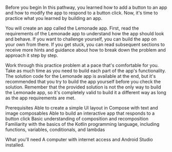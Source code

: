 Before you begin
In this pathway, you learned how to add a button to an app and how to modify the app to respond to a button click. Now, it's time to practice what you learned by building an app.

You will create an app called the Lemonade app. First, read the requirements of the Lemonade app to understand how the app should look and behave. If you want to challenge yourself, you can build the app on your own from there. If you get stuck, you can read subsequent sections to receive more hints and guidance about how to break down the problem and approach it step by step.

Work through this practice problem at a pace that's comfortable for you. Take as much time as you need to build each part of the app's functionality. The solution code for the Lemonade app is available at the end, but it's recommended that you try to build the app yourself before you check the solution. Remember that the provided solution is not the only way to build the Lemonade app, so it's completely valid to build it a different way as long as the app requirements are met.

Prerequisites
Able to create a simple UI layout in Compose with text and image composables
Able to build an interactive app that responds to a button click
Basic understanding of composition and recomposition
Familiarity with the basics of the Kotlin programming language, including functions, variables, conditionals, and lambdas

What you'll need
A computer with internet access and Android Studio installed.
